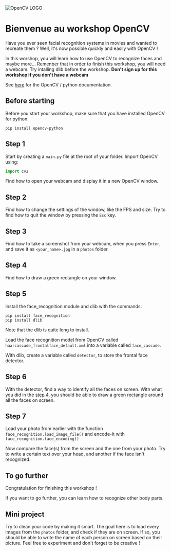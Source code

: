 ![OpenCV LOGO](https://cdn.analyticsvidhya.com/wp-content/uploads/2021/07/88112cattura-1.jpg)

# Bienvenue au workshop OpenCV

Have you ever seen facial recognition systems in movies and wanted to recreate them ? Well, it's now possible quickly and easily with OpenCV !

In this worshop, you will learn how to use OpenCV to recognize faces and maybe more...
Remenber that in order to finish this workshop, you will need a webcam.
Try intalling dlib before the workshop.
**Don't sign up for this workshop if you don't have a webcam**

See [here](https://docs.opencv.org/4.x/d6/d00/tutorial_py_root.html) for the OpenCV / python documentation.

## Before starting

Before you start your workshop, make sure that you have installed OpenCV for python.

```shell
pip install opencv-python
```

## Step 1

Start by creating a `main.py` file at the root of your folder.
Import OpenCV using:
```python
import cv2
```

Find how to open your webcam and display it in a new OpenCV window.

## Step 2

Find how to change the settings of the window, like the FPS and size.
Try to find how to quit the window by pressing the `Esc` key.

## Step 3

Find how to take a screenshot from your webcam, when you press `Enter`, and save it as `<your_name>.jpg` in a `photos` folder.

## Step 4

Find how to draw a green rectangle on your window.

## Step 5

Install the face_recognition module and dlib with the commands:
```shell
pip install face_recognition
pip install dlib
```
Note that the dlib is quite long to install.

Load the face recognition model from OpenCV called `haarcascade_frontalface_default.xml` into a variable called `face_cascade`.

With dlib, create a variable called `detector`, to store the frontal face detector.

## Step 6

With the detector, find a way to identify all the faces on screen.
With what you did in the [step 4](#Step-4), you should be able to draw a green rectangle around all the faces on screen.

## Step 7

Load your photo from earlier with the function `face_recognition.load_image_file()` and encode-it with `face_recognition.face_encoding()`

Now compare the face(s) from the screen and the one from your photo.
Try to write a certain text over your head, and another if the face isn't recognized.

## To go further

Congratulation for finishing this workshop !

If you want to go further, you can learn how to recognize other body parts.

## Mini project

Try to clean your code by making it smart.
The goal here is to load every images from the `photos` folder, and check if they are on screen.
If so, you should be able to write the name of each person on screen based on their picture.
Feel free to experiment and don't forget to be creative !
